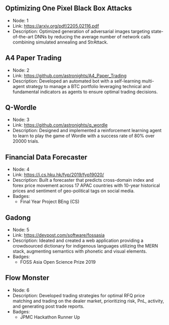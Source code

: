 ## Optimizing One Pixel Black Box Attacks

- Node: 1
- Link: https://arxiv.org/pdf/2205.02116.pdf
- Description: Optimized generation of adversarial images targeting state-of-the-art DNNs by reducing the average number of network calls combining simulated annealing and StrAttack.

## A4 Paper Trading

- Node: 2
- Link: https://github.com/astronights/A4_Paper_Trading
- Description: Developed an automated bot with a self-learning multi-agent strategy to manage a BTC portfolio leveraging technical and fundamental indicators as agents to ensure optimal trading decisions.

## Q-Wordle

- Node: 3
- Link: https://github.com/astronights/q_wordle
- Description: Designed and implemented a reinforcement learning agent to learn to play the game of Wordle with a success rate of 80% over 20000 trials.

## Financial Data Forecaster

- Node: 4
- Link: https://i.cs.hku.hk/fyp/2019/fyp19020/
- Description: Built a forecaster that predicts cross-domain index and forex price movement across 17 APAC countries with 10-year historical prices and sentiment of geo-political tags on social media.
- Badges:
  - Final Year Project BEng (CS)

## Gadong

- Node: 5
- Link: https://devpost.com/software/fossasia
- Description: Ideated and created a web application providing a crowdsourced dictionary for indigenous languages utilizing the MERN stack, augmenting semantics with phonetic and visual elements.
- Badges:
  - FOSS Asia Open Science Prize 2019

## Flow Monster

- Node: 6
- Description: Developed trading strategies for optimal RFQ price matching and trading on the dealer market,
 prioritizing risk, PnL, activity, and generating post trade reports.
- Badges:
  - JPMC Hackathon Runner Up